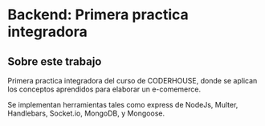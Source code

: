 # Backend: Primera practica integradora

## Sobre este trabajo 


Primera practica integradora del curso de CODERHOUSE, donde se aplican los conceptos aprendidos para elaborar un e-comemerce.

Se implementan herramientas tales como express de NodeJs, Multer, Handlebars, Socket.io, MongoDB, y Mongoose.





